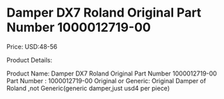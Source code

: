 # Damper DX7 Roland Original Part Number 1000012719-00

Price: USD:48-56

Product Details:

Product Name:
Damper DX7 Roland Original Part Number 1000012719-00
Part Number :
1000012719-00
Original or Generic:
Original Damper of Roland ,not Generic(generic damper,just usd4 per piece)